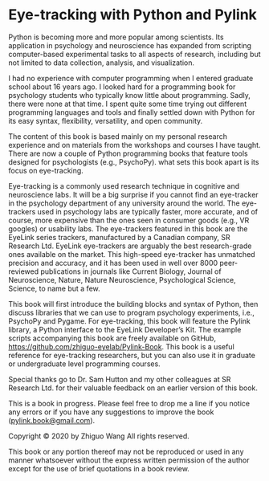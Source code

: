 # Eye-tracking with Python and Pylink

Python is becoming more and more popular among scientists. Its application in psychology and neuroscience has expanded from scripting computer-based experimental tasks to all aspects of research, including but not limited to data collection, analysis, and visualization.
 
I had no experience with computer programming when I entered graduate school about 16 years ago. I looked hard for a programming book for psychology students who typically know little about programming. Sadly, there were none at that time. I spent quite some time trying out different programming languages and tools and finally settled down with Python for its easy syntax, flexibility, versatility, and open community.
 
The content of this book is based mainly on my personal research experience and on materials from the workshops and courses I have taught. There are now a couple of Python programming books that feature tools designed for psychologists (e.g., PsychoPy). what sets this book apart is its focus on eye-tracking.
 
Eye-tracking is a commonly used research technique in cognitive and neuroscience labs. It will be a big surprise if you cannot find an eye-tracker in the psychology department of any university around the world. The eye-trackers used in psychology labs are typically faster, more accurate, and of course, more expensive than the ones seen in consumer goods (e.g., VR googles) or usability labs. The eye-trackers featured in this book are the EyeLink series trackers, manufactured by a Canadian company, SR Research Ltd. EyeLink eye-trackers are arguably the best research-grade ones available on the market. This high-speed eye-tracker has unmatched precision and accuracy, and it has been used in well over 8000 peer-reviewed publications in journals like Current Biology, Journal of Neuroscience, Nature, Nature Neuroscience, Psychological Science, Science, to name but a few.
 
This book will first introduce the building blocks and syntax of Python, then discuss libraries that we can use to program psychology experiments, i.e., PsychoPy and Pygame. For eye-tracking, this book will feature the Pylink library, a Python interface to the EyeLink Developer’s Kit. The example scripts accompanying this book are freely available on GitHub, https://github.com/zhiguo-eyelab/Pylink-Book. This book is a useful reference for eye-tracking researchers, but you can also use it in graduate or undergraduate level programming courses.
 
Special thanks go to Dr. Sam Hutton and my other colleagues at SR Research Ltd. for their valuable feedback on an earlier version of this book. 

This is a book in progress. Please feel free to drop me a line if you notice any errors or if you have any suggestions to improve the book (pylink.book@gmail.com).


Copyright © 2020 by Zhiguo Wang
All rights reserved. 

This book or any portion thereof may not be reproduced or used in any manner whatsoever
without the express written permission of the author except for the use of brief quotations in a book review.

